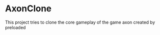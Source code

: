 AxonClone
=========

This project tries to clone the core gameplay of the game axon created by preloaded